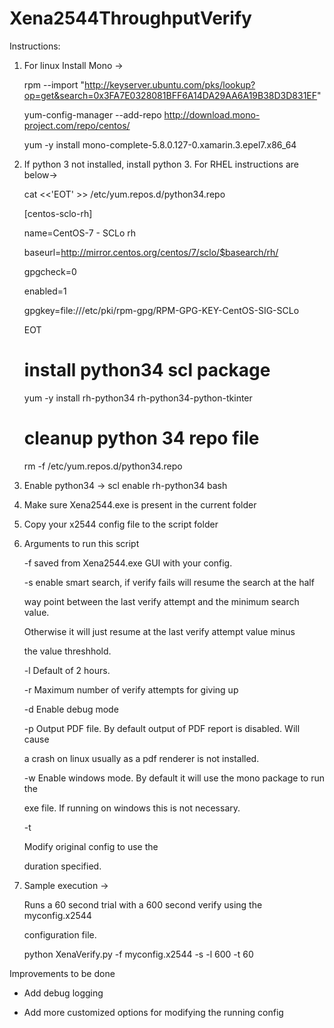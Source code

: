 # Xena2544ThroughputVerify
Instructions:

1.  For linux Install Mono ->

    rpm --import "http://keyserver.ubuntu.com/pks/lookup?op=get&search=0x3FA7E0328081BFF6A14DA29AA6A19B38D3D831EF"

    yum-config-manager --add-repo http://download.mono-project.com/repo/centos/

    yum -y install mono-complete-5.8.0.127-0.xamarin.3.epel7.x86_64

2. If python 3 not installed, install python 3. For RHEL instructions are below->

     cat <<'EOT' >> /etc/yum.repos.d/python34.repo

     [centos-sclo-rh]

     name=CentOS-7 - SCLo rh

     baseurl=http://mirror.centos.org/centos/7/sclo/$basearch/rh/

     gpgcheck=0

     enabled=1

     gpgkey=file:///etc/pki/rpm-gpg/RPM-GPG-KEY-CentOS-SIG-SCLo

     EOT

    # install python34 scl package

    yum -y install rh-python34 rh-python34-python-tkinter

    # cleanup python 34 repo file

    rm -f /etc/yum.repos.d/python34.repo

3. Enable python34 -> scl enable rh-python34 bash

4. Make sure Xena2544.exe is present in the current folder

5. Copy your x2544 config file to the script folder

6. Arguments to run this script

    -f <path to config file> saved from Xena2544.exe GUI with your config.

    -s enable smart search, if verify fails will resume the search at the half

     way point between the last verify attempt and the minimum search value.

     Otherwise it will just resume at the last verify attempt value minus

     the value threshhold.

    -l <verify length in seconds> Default of 2 hours.

    -r <retry attempts> Maximum number of verify attempts for giving up

    -d Enable debug mode

    -p Output PDF file. By default output of PDF report is disabled. Will cause

    a crash on linux usually as a pdf renderer is not installed.

    -w Enable windows mode. By default it will use the mono package to run the

    exe file. If running on windows this is not necessary.

    -t <search trial duration in seconds> Modify original config to use the

    duration specified.

7. Sample execution ->

   Runs a 60 second trial with a 600 second verify using the myconfig.x2544

   configuration file.

   python XenaVerify.py -f myconfig.x2544 -s -l 600 -t 60

Improvements to be done

- Add debug logging

- Add more customized options for modifying the running config
